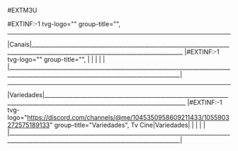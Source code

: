 #EXTM3U                                                                                                                                      
                                                                                                                                             
#EXTINF:-1 tvg-logo="" group-title="",                                                                                                       
                                                                                                                                             
 ______                                                                                                                                      
|Canais|____________________________________________________________________________________________________________________________________ 
|#EXTINF:-1 tvg-logo="" group-title="",                                                                                                     |
|                                                                                                                                           |
|                                                                                                                                           |
|___________________________________________________________________________________________________________________________________________|
                                                                                                                                             
                                                                                                                                             
 __________                                                                                                                                  
|Variedades|________________________________________________________________________________________________________________________________ 
|#EXTINF:-1 tvg-logo="https://discord.com/channels/@me/1045350958609211433/1055903272575189133" group-title="Variedades", Tv Cine|Variedades|
|                                                                                                                                           |
|                                                                                                                                           |
|___________________________________________________________________________________________________________________________________________|
